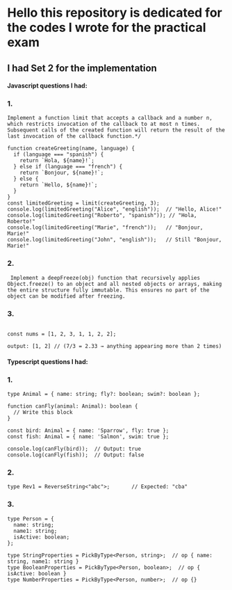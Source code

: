 # Hello this repository is dedicated for the codes I wrote for the practical exam

## I had Set 2 for the implementation

#### Javascript questions I had:

### 1.

```/*
Implement a function limit that accepts a callback and a number n, which restricts invocation of the callback to at most n times. Subsequent calls of the created function will return the result of the last invocation of the callback function.*/

function createGreeting(name, language) {
  if (language === "spanish") {
    return `Hola, ${name}!`;
  } else if (language === "french") {
    return `Bonjour, ${name}!`;
  } else {
    return `Hello, ${name}!`;
  }
}
const limitedGreeting = limit(createGreeting, 3);
console.log(limitedGreeting("Alice", "english"));  // "Hello, Alice!"
console.log(limitedGreeting("Roberto", "spanish")); // "Hola, Roberto!"
console.log(limitedGreeting("Marie", "french"));   // "Bonjour, Marie!"
console.log(limitedGreeting("John", "english"));   // Still "Bonjour, Marie!"
```

### 2.

` Implement a deepFreeze(obj) function that recursively applies Object.freeze() to an object and all nested objects or arrays, making the entire structure fully immutable. This ensures no part of the object can be modified after freezing.`

### 3.

```// Find Element Appearing More than N/3 Times

const nums = [1, 2, 3, 1, 1, 2, 2];

output: [1, 2] // (7/3 = 2.33 → anything appearing more than 2 times)
```

#### Typescript questions I had:

### 1.

```
type Animal = { name: string; fly?: boolean; swim?: boolean };

function canFly(animal: Animal): boolean {
  // Write this block
}

const bird: Animal = { name: 'Sparrow', fly: true };
const fish: Animal = { name: 'Salmon', swim: true };

console.log(canFly(bird));  // Output: true
console.log(canFly(fish));  // Output: false
```

### 2.

`type Rev1 = ReverseString<"abc">;       // Expected: "cba" `

### 3.

```
type Person = {
  name: string;
  name1: string;
  isActive: boolean;
};

type StringProperties = PickByType<Person, string>;  // op { name: string, name1: string }
type BooleanProperties = PickByType<Person, boolean>;  // op { isActive: boolean }
type NumberProperties = PickByType<Person, number>;  // op {}
```
